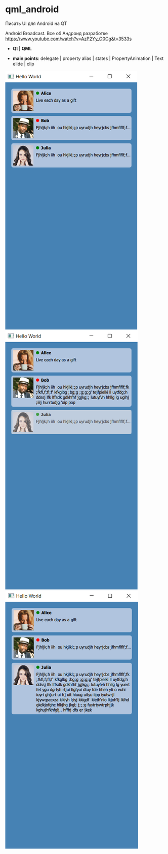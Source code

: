# qml_android


Писать UI для Android на QT

Android Broadcast. Все об Андроид разработке
https://www.youtube.com/watch?v=AzP2Yy_O0Cg&t=3533s

- **Qt | QML**

- **main points**: delegate | property alias | states | PropertyAnimation | Text elide | clip

![](./img/pos1.png)
![](./img/pos3.png)
![](./img/pos2.png)